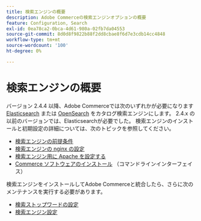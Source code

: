 ```yaml
---
title: 検索エンジンの概要
description: Adobe Commerceの検索エンジンオプションの概要
feature: Configuration, Search
exl-id: 0ea78ca2-0bca-4d61-980a-02fb7da04553
source-git-commit: 8d0d8f9822b88f2dd8cbae8f6d7e3cdb14cc4848
workflow-type: tm+mt
source-wordcount: '100'
ht-degree: 0%

---
```


# 検索エンジンの概要

バージョン 2.4.4 以降、Adobe Commerceでは次のいずれかが必要になります [Elasticsearch] または [OpenSearch] をカタログ検索エンジンにします。 2.4.x の以前のバージョンでは、Elasticsearchが必要でした。 検索エンジンのインストールと初期設定の詳細については、次のトピックを参照してください。

- [検索エンジンの前提条件](../../installation/prerequisites/search-engine/overview.md)
- [検索エンジンの nginx の設定](../../installation/prerequisites/search-engine/configure-nginx.md)
- [検索エンジン用に Apache を設定する](../../installation/prerequisites/search-engine/configure-apache.md)
- [Commerce ソフトウェアのインストール](../../installation/composer.md) （コマンドラインインターフェイス）

検索エンジンをインストールしてAdobe Commerceと統合したら、さらに次のメンテナンスを実行する必要があります。

- [検索ストップワードの設定](search-stopwords.md)
- [検索エンジン設定](configure-search-engine.md)

<!-- Link Definitions -->

[Elasticsearch]: https://www.elastic.co
[OpenSearch]: https://opensearch.org/docs/latest/opensearch/install/index/
